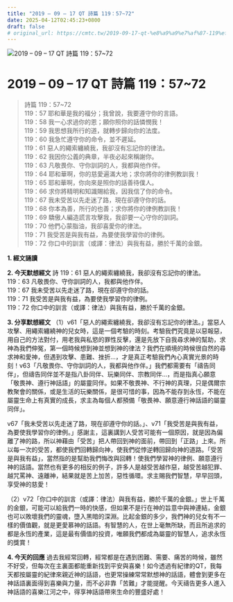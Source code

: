 ```yaml
---
title: "2019 – 09 – 17 QT 詩篇 119：57~72"
date: 2025-04-12T02:45:23+0800
draft: false
# original_url: https://cmtc.tw/2019-09-17-qt-%e8%a9%a9%e7%af%87-119%ef%bc%9a5772
---
```


![2019 – 09 – 17 QT 詩篇 119：57\~72](/images/qt.jpg   "2019 – 09 – 17 QT 詩篇 119：57\~72")

# 2019 – 09 – 17 QT 詩篇 119：57\~72

> 詩篇 119：57\~72  
> 119：57 耶和華是我的福分；我曾說，我要遵守你的言語。  
> 119：58 我一心求過你的恩；願你照你的話憐憫我！  
> 119：59 我思想我所行的道，就轉步歸向你的法度。  
> 119：60 我急忙遵守你的命令，並不遲延。  
> 119：61 惡人的繩索纏繞我，我卻沒有忘記你的律法。  
> 119：62 我因你公義的典章，半夜必起來稱謝你。  
> 119：63 凡敬畏你、守你訓詞的人，我都與他作伴。  
> 119：64 耶和華啊，你的慈愛遍滿大地；求你將你的律例教訓我！  
> 119：65 耶和華啊，你向來是照你的話善待僕人。  
> 119：66 求你將精明和知識賜給我，因我信了你的命令。  
> 119：67 我未受苦以先走迷了路，現在卻遵守你的話。  
> 119：68 你本為善，所行的也善；求你將你的律例教訓我！  
> 119：69 驕傲人編造謊言攻擊我，我卻要一心守你的訓詞。  
> 119：70 他們心蒙脂油，我卻喜愛你的律法。  
> 119：71 我受苦是與我有益，為要使我學習你的律例。  
> 119：72 你口中的訓言（或譯：律法）與我有益，勝於千萬的金銀。

**1. 經文誦讀**

**2.  今天默想經文**
詩 119：61 惡人的繩索纏繞我，我卻沒有忘記你的律法。  
119：63 凡敬畏你、守你訓詞的人，我都與他作伴。  
119：67 我未受苦以先走迷了路，現在卻遵守你的話。  
119：71 我受苦是與我有益，為要使我學習你的律例。  
119：72 你口中的訓言（或譯：律法）與我有益，勝於千萬的金銀。

**3. 分享默想經文**
（1）v61「惡人的繩索纏繞我，我卻沒有忘記你的律法。」當惡人攻擊、用繩索纏繞神的兒女時，這是一個考驗的時刻。考驗我們究竟是以惡報惡，用自己的方法對付，用老我與私慾的罪性反擊，還是先放下自我尋求神的幫助，求神為我們伸冤，第一個時候想到神並想到神的律法？我們在順境的時候很自然的尋求神和愛神，但遇到攻擊、患難、挫折…，才是真正考驗我們內心真實光景的時刻！v63「凡敬畏你、守你訓詞的人，我都與他作伴。」我們都需要有「禱告同伴」，但禱告同伴並不是指八卦同伴、玩樂同伴、宗教同伴…，而是指真心願意「敬畏神、遵行神話語」的屬靈同伴。如果不敬畏神、不行神的真理，只是偶爾宗教聚會的關係，或是生活的玩樂關係，是很可惜的事，因為不能存到永恆，不能在屬靈生命上有真實的成長，求主為每個人都預備「敬畏神、願意遵行神話語的屬靈同伴」。

v67「我未受苦以先走迷了路，現在卻遵守你的話。」、v71「我受苦是與我有益，為要使我學習你的律例。」感謝主，這裏講到人受苦可能有一個原因，就是因為偏離了神的路，所以神藉由「受苦」把人帶回到神的面前，帶回到「正路」上來。所以每一次的受苦，都使我們回轉歸向神，使我們從悖逆轉回歸向神的道路。「受苦是與我有益」，當然指的是幫助我們悔改與回轉！使我們學習神的律例、願意遵行神的話語。當然也有更多的相反的例子，許多人是越受苦越作惡，越受苦越犯罪、越咒罵神、遠離神，結果就是苦上加苦，惡性循環。求主賜我們智慧，早早回頭，享受神的慈愛！

（2）v72「你口中的訓言（或譯：律法）與我有益，勝於千萬的金銀。」世上千萬的金銀，可能可以給我們一時的快感，但如果不是行在神的旨意中與神連結，金銀也可以敗壞我們的靈魂，墮入黑暗的深淵。比起金銀的多少，我們神的兒女有不一樣的價值觀，就是更愛慕神的話語。有智慧的人，在世上毫無所缺，而且所追求的都是永恆的產業，這是最有價值的投資，唯願我們都成為屬靈的智慧人，追求永恆的獎賞！

**4. 今天的回應**
過去我經常回轉，經常都是在遇到困難、需要、痛苦的時候，雖然不好受，但每次在主裏面都能重新找到平安與喜樂！如今透過有紀律的QT，我每天都按屬靈的紀律來親近神的話語，也更常操練常常默想神的話語，體會到更多在神話語裏面得到喜樂與力量，而不必非靠「苦難」才能提醒。今天禱告更多人進入神話語的喜樂江河之中，得享神話語帶來生命的豐盛好處！
